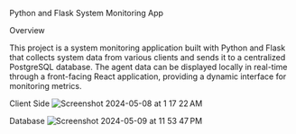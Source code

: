 Python and Flask System Monitoring App

Overview

This project is a system monitoring application built with Python and Flask that collects system data from various clients and sends it to a centralized PostgreSQL database. The agent data can be displayed locally in real-time through a front-facing React application, providing a dynamic interface for monitoring metrics.

Client Side
![Screenshot 2024-05-08 at 1 17 22 AM](https://github.com/cjordan223/FanClub/assets/126746175/01b3cd8d-2f31-4068-8309-2d2c7d95a564)

Database
![Screenshot 2024-05-09 at 11 53 47 PM](https://github.com/cjordan223/FanClub/assets/126746175/69c5a850-378d-445b-9809-479ccb09b952)
